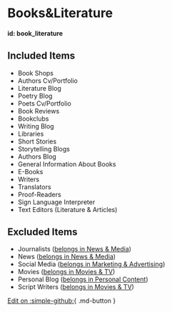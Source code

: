 # Books&Literature

#### id: book_literature

## Included Items

- Book Shops
- Authors Cv/Portfolio
- Literature Blog
- Poetry Blog
- Poets Cv/Portfolio
- Book Reviews
- Bookclubs
- Writing Blog
- Libraries
- Short Stories
- Storytelling Blogs
- Authors Blog
- General Information About Books
- E-Books
- Writers
- Translators
- Proof-Readers
- Sign Language Interpreter
- Text Editors (Literature & Articles)

## Excluded Items

- Journalists ([belongs in News & Media]())
- News ([belongs in News & Media]())
- Social Media ([belongs in Marketing & Advertising]())
- Movies ([belongs in Movies & TV]())
- Personal Blog ([belongs in Personal Content]())
- Script Writers ([belongs in Movies & TV]())

[Edit on :simple-github:](https://github.com/SergeyShytikov/taxonomy-demo/blob/master/docs/books_and_literature.md){ .md-button }
